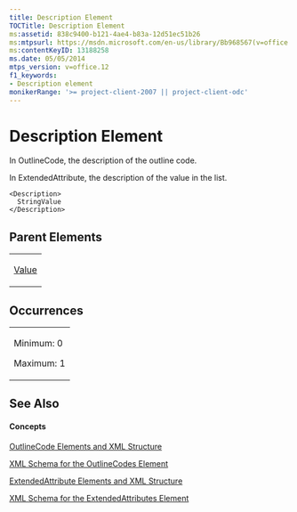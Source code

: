 ```yaml
---
title: Description Element
TOCTitle: Description Element
ms:assetid: 838c9400-b121-4ae4-b83a-12d51ec51b26
ms:mtpsurl: https://msdn.microsoft.com/en-us/library/Bb968567(v=office.12)
ms:contentKeyID: 13188258
ms.date: 05/05/2014
mtps_version: v=office.12
f1_keywords:
- Description element
monikerRange: '>= project-client-2007 || project-client-odc'
---
```


# Description Element




In OutlineCode, the description of the outline code.

In ExtendedAttribute, the description of the value in the list.

    <Description>
      StringValue
    </Description>

## Parent Elements

<table>
<colgroup>
<col style="width: 100%" />
</colgroup>
<tbody>
<tr class="odd">
<td><p><a href="bb968696(v=office.12).md">Value</a></p></td>
</tr>
</tbody>
</table>

## Occurrences

<table>
<colgroup>
<col style="width: 100%" />
</colgroup>
<tbody>
<tr class="odd">
<td><p>Minimum: 0</p>
<p>Maximum: 1</p></td>
</tr>
</tbody>
</table>

## See Also

#### Concepts

[OutlineCode Elements and XML Structure](outlinecode-elements-and-xml-structure.md)

[XML Schema for the OutlineCodes Element](xml-schema-for-the-outlinecodes-element.md)

[ExtendedAttribute Elements and XML Structure](extendedattribute-elements-and-xml-structure.md)

[XML Schema for the ExtendedAttributes Element](xml-schema-for-the-extendedattributes-element.md)


